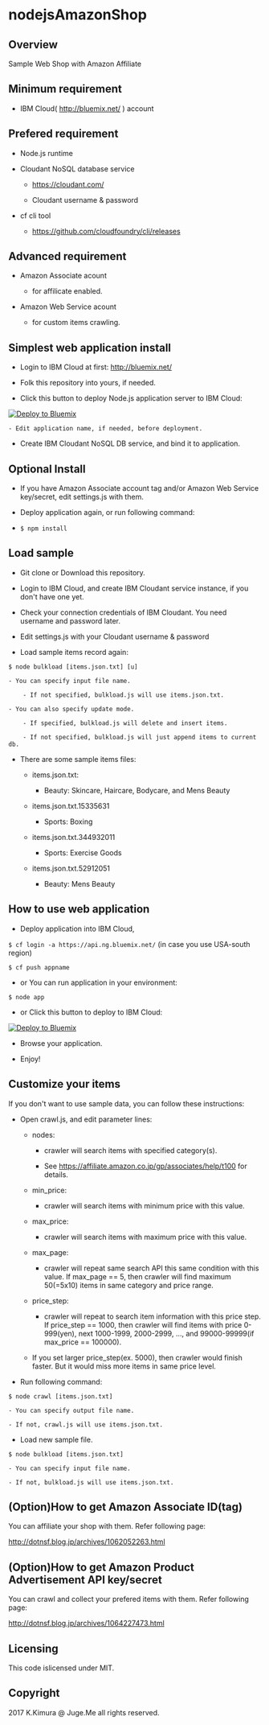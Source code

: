 # nodejsAmazonShop

## Overview

Sample Web Shop with Amazon Affiliate

## Minimum requirement

- IBM Cloud( http://bluemix.net/ ) account

## Prefered requirement

- Node.js runtime

- Cloudant NoSQL database service

    - https://cloudant.com/

    - Cloudant username & password

- cf cli tool

    - https://github.com/cloudfoundry/cli/releases


## Advanced requirement

- Amazon Associate acount

    - for affilicate enabled.

- Amazon Web Service acount

    - for custom items crawling.

## Simplest web application install

- Login to IBM Cloud at first: http://bluemix.net/

- Folk this repository into yours, if needed.

- Click this button to deploy Node.js application server to IBM Cloud:

[![Deploy to Bluemix](https://bluemix.net/deploy/button.png)](https://bluemix.net/deploy?repository=https://github.com/dotnsf/nodejsAmazonShop)

    - Edit application name, if needed, before deployment.

- Create IBM Cloudant NoSQL DB service, and bind it to application.

## Optional Install

- If you have Amazon Associate account tag and/or Amazon Web Service key/secret, edit settings.js with them.

- Deploy application again, or run following command:

- `$ npm install`

## Load sample

- Git clone or Download this repository.

- Login to IBM Cloud, and create IBM Cloudant service instance, if you don't have one yet.

- Check your connection credentials of IBM Cloudant. You need username and password later.

- Edit settings.js with your Cloudant username & password

- Load sample items record again:

`$ node bulkload [items.json.txt] [u]`

    - You can specify input file name.

        - If not specified, bulkload.js will use items.json.txt.

    - You can also specify update mode.

        - If specified, bulkload.js will delete and insert items.

        - If not specified, bulkload.js will just append items to current db.

- There are some sample items files:

    - items.json.txt: 

        * Beauty: Skincare, Haircare, Bodycare, and Mens Beauty

    - items.json.txt.15335631

        * Sports: Boxing

    - items.json.txt.344932011

        * Sports: Exercise Goods

    - items.json.txt.52912051

        * Beauty: Mens Beauty


## How to use web application

- Deploy application into IBM Cloud,

`$ cf login -a https://api.ng.bluemix.net/` (in case you use USA-south region)

`$ cf push appname`

- or You can run application in your environment:

`$ node app`

- or Click this button to deploy to IBM Cloud:

[![Deploy to Bluemix](https://bluemix.net/deploy/button.png)](https://bluemix.net/deploy?repository=https://github.com/dotnsf/nodejsAmazonShop)


- Browse your application.

- Enjoy!


## Customize your items

If you don't want to use sample data, you can follow these instructions:

- Open crawl.js, and edit parameter lines:

    - nodes: 

        * crawler will search items with specified category(s).

        * See https://affiliate.amazon.co.jp/gp/associates/help/t100 for details.

    - min_price: 

        * crawler will search items with minimum price with this value.

    - max_price: 

        * crawler will search items with maximum price with this value.

    - max_page: 

        * crawler will repeat same search API this same condition with this value. If max_page == 5, then crawler will find maximum 50(=5x10) items in same category and price range.

    - price_step: 

        * crawler will repeat to search item information with this price step. If price_step == 1000, then crawler will find items with price 0-999(yen), next 1000-1999, 2000-2999, ..., and 99000-99999(if max_price == 100000).

    - If you set larger price_step(ex. 5000), then crawler would finish faster. But it would miss more items in same price level.

- Run following command:

`$ node crawl [items.json.txt]`

    - You can specify output file name.

    - If not, crawl.js will use items.json.txt.

- Load new sample file.

`$ node bulkload [items.json.txt]`

    - You can specify input file name.

    - If not, bulkload.js will use items.json.txt.

## (Option)How to get Amazon Associate ID(tag)

You can affiliate your shop with them. Refer following page:

http://dotnsf.blog.jp/archives/1062052263.html

## (Option)How to get Amazon Product Advertisement API key/secret

You can crawl and collect your prefered items with them. Refer following page:

http://dotnsf.blog.jp/archives/1064227473.html

## Licensing

This code islicensed under MIT.


## Copyright

2017 K.Kimura @ Juge.Me all rights reserved.



